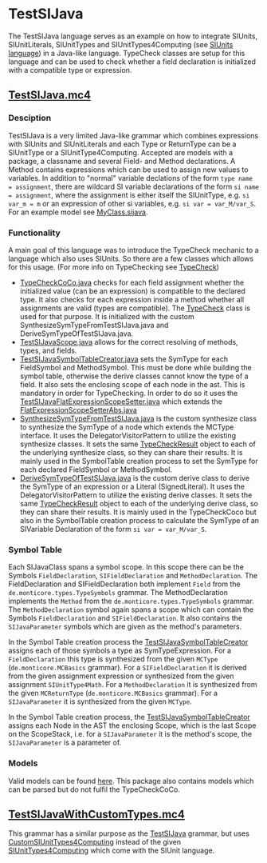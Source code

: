 # TestSIJava
The TestSIJava language serves as an example on how to integrate SIUnits, SIUnitLiterals, SIUnitTypes and 
SIUnitTypes4Computing (see [SIUnits language](https://git.rwth-aachen.de/monticore/languages/siunits/-/blob/master/src/main/grammars/de/monticore/lang/SIUnits.md)) 
in a Java-like language. TypeCheck classes are setup for this language and can be used to check
whether a field declaration is initialized with a compatible type or expression. 

## [TestSIJava.mc4](https://git.rwth-aachen.de/monticore/languages/siunits/-/blob/master/src/test/grammars/de/monticore/lang/testsijava/TestSIJava.mc4)
### Desciption
TestSIJava is a very limited Java-like grammar which combines expressions with SIUnits and SIUnitLiterals and each Type 
or ReturnType can be a SIUnitType or a SIUnitType4Computing. Accepted are  models with a 
package, a classname and several Field- and Method declarations. A Method contains expressions which can be used to 
assign new values to variables. In addition to "normal" variable declations of the form ```type name = assignment```,
there are wildcard SI variable declarations of the form ```si name = assignment```, where the assignment is either itself
the SIUnitType, e.g. ```si var_m = m``` or an expression of other si variables, e.g. ```si var = var_M/var_S```. For an
example model see [MyClass.sijava](https://git.rwth-aachen.de/monticore/languages/siunits/-/blob/master/src/test/resources/de/monticore/lang/testsijava/testsijava/MyClass.sijava).

### Functionality
A main goal of this language was to introduce the TypeCheck mechanic to a language which also uses SIUnits. So there are
a few classes which allows for this usage. (For more info on TypeChecking see [TypeCheck](https://git.rwth-aachen.de/monticore/monticore/-/tree/master/monticore-grammar/src/main/java/de/monticore/types/check))
* [TypeCheckCoCo.java](https://git.rwth-aachen.de/monticore/languages/siunits/-/blob/master/src/test/java/de/monticore/lang/testsijava/testsijava/_cocos/TypeCheckCoCo.java)
checks for each field assignment whether the initialized value (can be an expression) is compatible to the declared type. 
It also checks for each expression inside a method whether all assignments are valid (types are compatible). The 
[TypeCheck](https://git.rwth-aachen.de/monticore/monticore/-/blob/master/monticore-grammar/src/main/java/de/monticore/types/check/TypeCheck.java) 
class is used for that purpose. It is initialized with the custom SynthesizeSymTypeFromTestSIJava.java and 
DeriveSymTypeOfTestSIJava.java.
* [TestSIJavaScope.java](https://git.rwth-aachen.de/monticore/languages/siunits/-/blob/master/src/test/java/de/monticore/lang/testsijava/testsijava/_symboltable/TestSIJavaScope.java)
allows for the correct resolving of methods, types, and fields.
* [TestSIJavaSymbolTableCreator.java](https://git.rwth-aachen.de/monticore/languages/siunits/-/blob/master/src/test/java/de/monticore/lang/testsijava/testsijava/_symboltable/TestSIJavaSymbolTableCreator.java) 
sets the SymType for each FieldSymbol and MethodSymbol. This must be done while building the symbol table, otherwise the 
derive classes cannot know the type of a field. It also sets the enclosing scope of each node in the ast. This is 
mandatory in order for TypeChecking. In order to do so it uses the [TestSIJavaFlatExpressionScopeSetter.java](https://git.rwth-aachen.de/monticore/languages/siunits/-/blob/master/src/test/java/de/monticore/lang/testsijava/testsijava/_symboltable/TestSIJavaFlatExpressionScopeSetter.java)
which extends the [FlatExpressionScopeSetterAbs.java](https://git.rwth-aachen.de/monticore/languages/siunits/-/blob/master/src/test/java/de/monticore/types/check/FlatExpressionScopeSetterAbs.java)
* [SynthesizeSymTypeFromTestSIJava.java](https://git.rwth-aachen.de/monticore/languages/siunits/-/blob/master/src/test/java/de/monticore/types/check/SynthesizeSymTypeFromTestSIJava.java) 
is the custom synthesize class to synthesize the SymType of a node which extends the MCType interface. It uses the
DelegatorVisitorPattern to utilize the existing synthesize classes. It sets the same [TypeCheckResult](https://git.rwth-aachen.de/monticore/monticore/-/blob/master/monticore-grammar/src/main/java/de/monticore/types/check/TypeCheckResult.java) 
object to each of the underlying synthesize class, so they can share their results. It is mainly used in the SymbolTable
creation process to set the SymType for each declared FieldSymbol or MethodSymbol.
* [DeriveSymTypeOfTestSIJava.java](https://git.rwth-aachen.de/monticore/languages/siunits/-/blob/master/src/test/java/de/monticore/types/check/DeriveSymTypeOfTestSIJava.java) 
is the custom derive class to derive the SymType of an expression or a Literal (SignedLiteral). It uses the
DelegatorVisitorPattern to utilize the existing derive classes. It sets the same [TypeCheckResult](https://git.rwth-aachen.de/monticore/monticore/-/blob/master/monticore-grammar/src/main/java/de/monticore/types/check/TypeCheckResult.java) 
object to each of the underlying derive class, so they can share their results. It is mainly used in the TypeCheckCoco 
but also in the SymbolTable creation process to calculate the SymType of an SIVariable Declaration of the form ```si var = var_M/var_S```.

### Symbol Table
Each SIJavaClass spans a symbol scope. In this scope there can be the Symbols ```FieldDeclaration```, ```SIFieldDeclaration```
and ```MethodDeclaration```.
The FieldDeclaration and SIFieldDeclaration both implement ```Field``` from the ```de.monticore.types.TypeSymbols``` grammar.
The MethodDeclaration implements the ```Method``` from the ```de.monticore.types.TypeSymbols``` grammar.
The ```MethodDeclaration``` symbol again spans a scope which can contain the Symbols ```FieldDeclaration``` 
and ```SIFieldDeclaration```. It also contains the ```SIJavaParameter``` symbols which are given as the method's parameters.

In the Symbol Table creation process the [TestSIJavaSymbolTableCreator]() 
assigns each of those symbols a type as SymTypeExpression. For a ```FieldDeclaration```
this type is synthesized from the given ```MCType``` (```de.monticore.MCBasics``` grammar). For a ```SIFieldDeclaration```
it is derived from the given assignment expression or synthesized from the given assignment ```SIUnitType4Math```.
For a ```MethodDeclaration``` it is synthesized from the given ```MCReturnType``` (```de.monticore.MCBasics``` grammar).
For a ```SIJavaParameter``` it is synthesized from the given ```MCType```.

In the Symbol Table creation process, the [TestSIJavaSymbolTableCreator]() 
assigns each Node in the AST the enclosing Scope, which is the last Scope on the ScopeStack, i.e. for a ```SIJavaParameter```
it is the method's scope, the ```SIJavaParameter``` is a parameter of.

### Models
Valid models can be found [here](https://git.rwth-aachen.de/monticore/languages/siunits/-/tree/master/src/test/resources/de/monticore/lang/testsijava/testsijava).
This package also contains models which can be parsed but do not fulfil the TypeCheckCoCo.

## [TestSIJavaWithCustomTypes.mc4](https://git.rwth-aachen.de/monticore/languages/siunits/-/blob/master/src/test/grammars/de/monticore/lang/testsijava/TestSIJavaWithCustomTypes.mc4) 
This grammar has a similar purpose as the [TestSIJava](#testsijavamc4) grammar, but uses [CustomSIUnitTypes4Computing](https://git.rwth-aachen.de/monticore/languages/siunits/-/blob/master/src/test/grammars/de/monticore/lang/types/CustomSIUnitTypes4Computing.mc4) 
instead of the given [SIUnitTypes4Computing](https://git.rwth-aachen.de/monticore/languages/siunits/-/blob/master/src/main/grammars/de/monticore/lang/types/SIUnitTypes4Computing.mc4) 
which come with the SIUnit language.